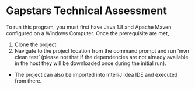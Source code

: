 # Gapstars Technical Assessment

To run this program, you must first have Java 1.8 and Apache Maven configured on a Windows Computer. Once the prerequisite are met,

1. Clone the project
2. Navigate to the project location from the command prompt and run ‘mvn clean test’ (please not that if the dependencies are not already available in the host they will be downloaded once during the initial run).

* The project can also be imported into IntelliJ Idea IDE and executed from there. 
